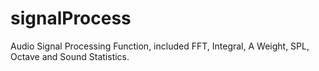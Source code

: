 signalProcess
=============

Audio Signal Processing Function, included FFT, Integral, A Weight,  SPL, Octave and Sound Statistics.
